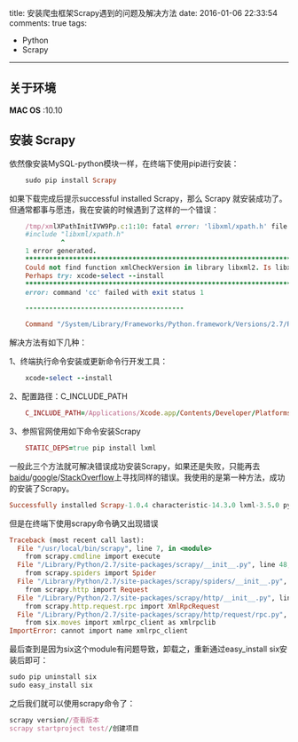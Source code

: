 title: 安装爬虫框架Scrapy遇到的问题及解决方法
date: 2016-01-06 22:33:54
comments: true
tags:
- Python
- Scrapy
---

## 关于环境
**MAC OS** :10.10

## 安装	Scrapy
依然像安装MySQL-python模块一样，在终端下使用pip进行安装：

```ruby
	sudo pip install Scrapy
```
如果下载完成后提示successful installed Scrapy，那么 Scrapy 就安装成功了。但通常都事与愿违，我在安装的时候遇到了这样的一个错误：

<!-- more -->

```ruby
    /tmp/xmlXPathInitIVW9Pp.c:1:10: fatal error: 'libxml/xpath.h' file not found
    #include "libxml/xpath.h"
             ^
    1 error generated.
    *********************************************************************************
    Could not find function xmlCheckVersion in library libxml2. Is libxml2 installed?
    Perhaps try: xcode-select --install
    *********************************************************************************
    error: command 'cc' failed with exit status 1

    ----------------------------------------

    Command "/System/Library/Frameworks/Python.framework/Versions/2.7/Resources/Python.app/Contents/MacOS/Python -c "import setuptools, tokenize;__file__='/private/tmp/pip-build-LpH_ul/lxml/setup.py';exec(compile(getattr(tokenize, 'open', open)(__file__).read().replace('\r\n', '\n'), __file__, 'exec'))" install --record /tmp/pip-XfCz9W-record/install-record.txt --single-version-externally-managed --compile" failed with error code 1 in /private/tmp/pip-build-LpH_ul/lxml

```
解决方法有如下几种：

1、终端执行命令安装或更新命令行开发工具：


```ruby
	xcode-select --install

```
2、配置路径：C_INCLUDE_PATH


```ruby
	C_INCLUDE_PATH=/Applications/Xcode.app/Contents/Developer/Platforms/MacOSX.platform/Developer/SDKs/MacOSX10.10.sdk/usr/include/libxml2:/Applications/Xcode.app/Contents/Developer/Platforms/MacOSX.platform/Developer/SDKs/MacOSX10.10.sdk/usr/include/libxml2/libxml:/Applications/Xcode.app/Contents/Developer/Platforms/MacOSX.platform/Developer/SDKs/MacOSX10.10.sdk/usr/include

```
3、参照官网使用如下命令安装Scrapy

```ruby
	STATIC_DEPS=true pip install lxml

```
一般此三个方法就可解决错误成功安装Scrapy，如果还是失败，只能再去[baidu](https://www.baidu.com/)/[google](https://www.google.com.hk)/[StackOverflow](http://stackoverflow.com/)上寻找同样的错误。我使用的是第一种方法，成功的安装了Scrapy。


```ruby
Successfully installed Scrapy-1.0.4 characteristic-14.3.0 lxml-3.5.0 pyasn1-0.1.9 pyasn1-modules-0.0.8 service-identity-14.0.0

```
但是在终端下使用scrapy命令确又出现错误

```ruby
Traceback (most recent call last):
  File "/usr/local/bin/scrapy", line 7, in <module>
    from scrapy.cmdline import execute
  File "/Library/Python/2.7/site-packages/scrapy/__init__.py", line 48, in <module>
    from scrapy.spiders import Spider
  File "/Library/Python/2.7/site-packages/scrapy/spiders/__init__.py", line 10, in <module>
    from scrapy.http import Request
  File "/Library/Python/2.7/site-packages/scrapy/http/__init__.py", line 12, in <module>
    from scrapy.http.request.rpc import XmlRpcRequest
  File "/Library/Python/2.7/site-packages/scrapy/http/request/rpc.py", line 7, in <module>
    from six.moves import xmlrpc_client as xmlrpclib
ImportError: cannot import name xmlrpc_client

```
最后查到是因为six这个module有问题导致，卸载之，重新通过easy_install six安装后即可：

```ruby
sudo pip uninstall six	
sudo easy_install six
```
之后我们就可以使用scrapy命令了：

```ruby
scrapy version//查看版本
scrapy startproject test//创建项目
```